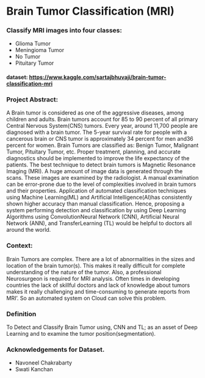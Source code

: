 # Brain Tumor Classification (MRI)
### Classify MRI images into four classes:
* Glioma Tumor 
* Meningioma Tumor 
* No Tumor
* Pituitary Tumor
  
#### dataset: https://www.kaggle.com/sartajbhuvaji/brain-tumor-classification-mri

### Project Abstract:
A Brain tumor is considered as one of the aggressive diseases, among children and adults. Brain tumors account for 85 to 90 percent of all primary Central Nervous 
System(CNS) tumors. Every year, around 11,700 people are diagnosed with a brain tumor. The 5-year survival rate for people with a cancerous brain or CNS tumor is 
approximately 34 percent for men and36 percent for women. Brain Tumors are classified as: Benign Tumor, Malignant Tumor, Pituitary Tumor, etc. 
Proper treatment, planning, and accurate diagnostics should be implemented to improve the life expectancy of the patients. The best technique to 
detect brain tumors is Magnetic Resonance Imaging (MRI). A huge amount of image data is generated through the scans. These images are examined by the radiologist. 
A manual examination can be error-prone due to the level of complexities involved in brain tumors and their properties.
Application of automated classification techniques using Machine Learning(ML) and Artificial Intelligence(AI)has consistently shown higher accuracy than manual 
classification. Hence, proposing a system performing detection and classification by using Deep Learning Algorithms using ConvolutionNeural Network (CNN), 
Artificial Neural Network (ANN), and TransferLearning (TL) would be helpful to doctors all around the world.

### Context:
Brain Tumors are complex. There are a lot of abnormalities in the sizes and location of the brain tumor(s). This makes it really difficult for complete 
understanding of the nature of the tumor. Also, a professional Neurosurgeon is required for MRI analysis. Often times in developing countries the lack of
skillful doctors and lack of knowledge about tumors makes it really challenging and time-consuming to generate reports from MRI’. So an automated system on Cloud 
can solve this problem.

### Definition
To Detect and Classify Brain Tumor using, CNN and TL; as an asset of Deep Learning and to examine the tumor position(segmentation).

### Acknowledgements for Dataset.
* Navoneel Chakrabarty
* Swati Kanchan



